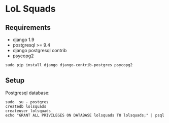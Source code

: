 LoL Squads
==========

Requirements
------------

 - django 1.9
 - postgresql >= 9.4
 - django postgresql contrib
 - psycopg2

```sudo pip install django django-contrib-postgres psycopg2```

Setup
-----

Postgresql database:

```
sudo  su - postgres
createdb lolsquads
createuser lolsquads
echo "GRANT ALL PRIVILEGES ON DATABASE lolsquads TO lolsquads;" | psql
```


